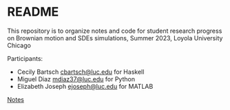 # README

This repository is to organize notes and code for student research progress on Brownian motion and SDEs simulations, Summer 2023, Loyola University Chicago

Participants:
- Cecily Bartsch <cbartsch@luc.edu> for Haskell
- Miguel Diaz <mdiaz37@luc.edu> for Python
- Elizabeth Joseph <ejoseph@luc.edu> for MATLAB

[Notes](https://www.overleaf.com/read/jfmznkythkwm)

